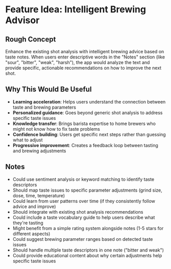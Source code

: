 # Feature Idea: Intelligent Brewing Advisor

## Rough Concept
Enhance the existing shot analysis with intelligent brewing advice based on taste notes. When users enter descriptive words in the "Notes" section (like "sour", "bitter", "weak", "harsh"), the app would analyze the text and provide specific, actionable recommendations on how to improve the next shot.

## Why This Would Be Useful
- **Learning acceleration**: Helps users understand the connection between taste and brewing parameters
- **Personalized guidance**: Goes beyond generic shot analysis to address specific taste issues
- **Knowledge transfer**: Brings barista expertise to home brewers who might not know how to fix taste problems
- **Confidence building**: Users get specific next steps rather than guessing what to adjust
- **Progressive improvement**: Creates a feedback loop between tasting and brewing adjustments

## Notes
- Could use sentiment analysis or keyword matching to identify taste descriptors
- Should map taste issues to specific parameter adjustments (grind size, dose, time, temperature)
- Could learn from user patterns over time (if they consistently follow advice and improve)
- Should integrate with existing shot analysis recommendations
- Could include a taste vocabulary guide to help users describe what they're tasting
- Might benefit from a simple rating system alongside notes (1-5 stars for different aspects)
- Could suggest brewing parameter ranges based on detected taste issues
- Should handle multiple taste descriptors in one note ("bitter and weak")
- Could provide educational content about why certain adjustments help specific taste issues